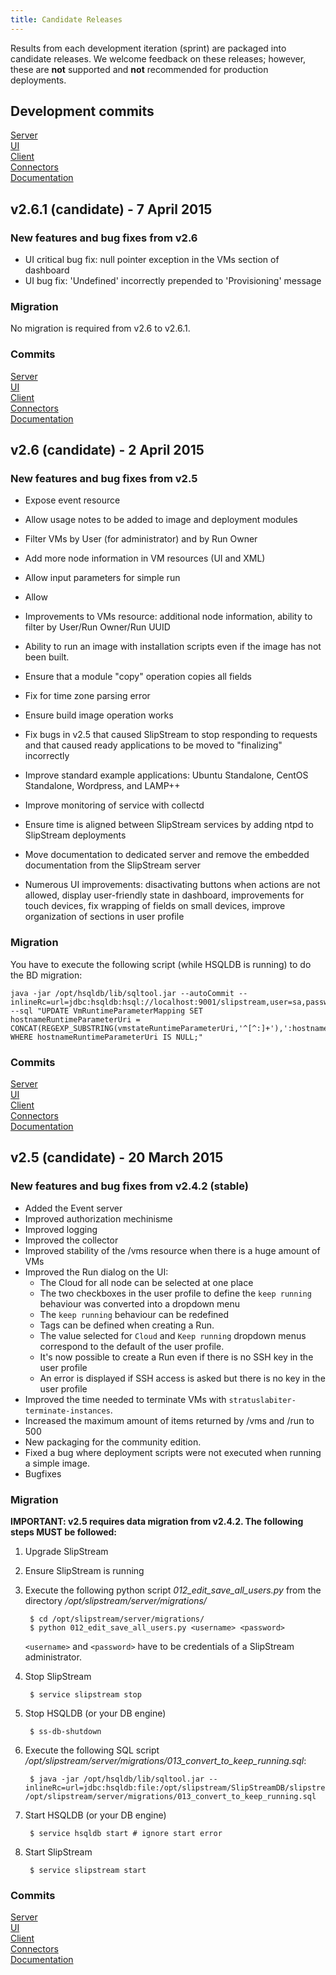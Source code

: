 ```yaml
---
title: Candidate Releases
---
```


Results from each development iteration (sprint) are packaged into
candidate releases.  We welcome feedback on these releases; however,
these are **not** supported and **not** recommended for production
deployments.

## Development commits

[Server](https://github.com/slipstream/SlipStreamServer/compare/v2.6-community...master)  
[UI](https://github.com/slipstream/SlipStreamUI/compare/v2.6-community...master)  
[Client](https://github.com/slipstream/SlipStreamClient/compare/v2.6-community...master)  
[Connectors](https://github.com/slipstream/SlipStreamConnectors/compare/v2.6-community...master)  
[Documentation](https://github.com/slipstream/SlipStreamDocumentation/compare/v2.6-community...master)  

## v2.6.1 (candidate) - 7 April 2015

### New features and bug fixes from v2.6

- UI critical bug fix: null pointer exception in the VMs section of dashboard
- UI bug fix: 'Undefined' incorrectly prepended to 'Provisioning' message

### Migration

No migration is required from v2.6 to v2.6.1.

### Commits

[Server](https://github.com/slipstream/SlipStreamServer/compare/v2.6-community...v2.6.1-community)  
[UI](https://github.com/slipstream/SlipStreamUI/compare/v2.6-community...v2.6.1-community)  
[Client](https://github.com/slipstream/SlipStreamClient/compare/v2.6-community...v2.6.1-community)  
[Connectors](https://github.com/slipstream/SlipStreamConnectors/compare/v2.6-community...v2.6.1-community)  
[Documentation](https://github.com/slipstream/SlipStreamDocumentation/compare/v2.6-community...v2.6.1-community)

## v2.6 (candidate) - 2 April 2015

### New features and bug fixes from v2.5

- Expose event resource
- Allow usage notes to be added to image and deployment modules
- Filter VMs by User (for administrator) and by Run Owner
- Add more node information in VM resources (UI and XML)
- Allow input parameters for simple run
- Allow 
- Improvements to VMs resource: additional node information, ability
  to filter by User/Run Owner/Run UUID
- Ability to run an image with installation scripts even if the image
  has not been built.
- Ensure that a module "copy" operation copies all fields
- Fix for time zone parsing error
- Ensure build image operation works 
- Fix bugs in v2.5 that caused SlipStream to stop responding to
  requests and that caused ready applications to be moved to
  "finalizing" incorrectly

- Improve standard example applications: Ubuntu Standalone, CentOS
  Standalone, Wordpress, and LAMP++
- Improve monitoring of service with collectd
- Ensure time is aligned between SlipStream services by adding ntpd to
  SlipStream deployments
- Move documentation to dedicated server and remove the embedded
  documentation from the SlipStream server
- Numerous UI improvements: disactivating buttons when actions are not
  allowed, display user-friendly state in dashboard, improvements for
  touch devices, fix wrapping of fields on small devices, improve
  organization of sections in user profile

### Migration

You have to execute the following script (while HSQLDB is running) to do the BD migration:

    java -jar /opt/hsqldb/lib/sqltool.jar --autoCommit --inlineRc=url=jdbc:hsqldb:hsql://localhost:9001/slipstream,user=sa,password= --sql "UPDATE VmRuntimeParameterMapping SET hostnameRuntimeParameterUri = CONCAT(REGEXP_SUBSTRING(vmstateRuntimeParameterUri,'^[^:]+'),':hostname') WHERE hostnameRuntimeParameterUri IS NULL;"

### Commits

[Server](https://github.com/slipstream/SlipStreamServer/compare/v2.5-community...v2.6-community)  
[UI](https://github.com/slipstream/SlipStreamUI/compare/v2.5-community...v2.6-community)  
[Client](https://github.com/slipstream/SlipStreamClient/compare/v2.5-community...v2.6-community)  
[Connectors](https://github.com/slipstream/SlipStreamConnectors/compare/v2.5-community...v2.6-community)  
[Documentation](https://github.com/slipstream/SlipStreamDocumentation/compare/v2.5-community...v2.6-community)  

## v2.5 (candidate) - 20 March 2015

### New features and bug fixes from v2.4.2 (stable)

- Added the Event server
- Improved authorization mechinisme
- Improved logging
- Improved the collector
- Improved stability of the /vms resource when there is a huge amount of VMs
- Improved the Run dialog on the UI:
  - The Cloud for all node can be selected at one place
  - The two checkboxes in the user profile to define the `keep running` behaviour was converted into a dropdown menu
  - The `keep running` behaviour can be redefined
  - Tags can be defined when creating a Run.
  - The value selected for `Cloud` and `Keep running` dropdown menus correspond to the default of the user profile. 
  - It's now possible to create a Run even if there is no SSH key in the user profile
  - An error is displayed if SSH access is asked but there is no key in the user profile
- Improved the time needed to terminate VMs with `stratuslabiter-terminate-instances`.
- Increased the maximum amount of items returned by /vms and /run to 500
- New packaging for the community edition.
- Fixed a bug where deployment scripts were not executed when running a simple image.
- Bugfixes

### Migration

**IMPORTANT: v2.5 requires data migration from v2.4.2. The following
  steps MUST be followed:**

1. Upgrade SlipStream
2. Ensure SlipStream is running
3. Execute the following python script *012_edit_save_all_users.py*
   from the directory */opt/slipstream/server/migrations/*

        $ cd /opt/slipstream/server/migrations/
        $ python 012_edit_save_all_users.py <username> <password>

    `<username>` and `<password>` have to be credentials of a SlipStream administrator.

4. Stop SlipStream
 
        $ service slipstream stop

5. Stop HSQLDB (or your DB engine)
 
        $ ss-db-shutdown

6. Execute the following SQL script */opt/slipstream/server/migrations/013_convert_to_keep_running.sql*:
 
        $ java -jar /opt/hsqldb/lib/sqltool.jar --inlineRc=url=jdbc:hsqldb:file:/opt/slipstream/SlipStreamDB/slipstreamdb,user=sa,password= /opt/slipstream/server/migrations/013_convert_to_keep_running.sql

7. Start HSQLDB (or your DB engine)
 
        $ service hsqldb start # ignore start error

8. Start SlipStream
 
        $ service slipstream start

### Commits

[Server](https://github.com/slipstream/SlipStreamServer/compare/v2.4.2...v2.5-community)  
[UI](https://github.com/slipstream/SlipStreamUI/compare/v2.4.2...v2.5-community)  
[Client](https://github.com/slipstream/SlipStreamClient/compare/v2.4.2...v2.5-community)  
[Connectors](https://github.com/slipstream/SlipStreamConnectors/compare/v2.4.2...v2.5-community)  
[Documentation](https://github.com/slipstream/SlipStreamDocumentation/compare/v2.4.2...v2.5-community)  

